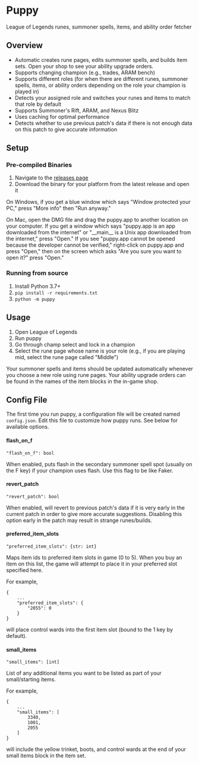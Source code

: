 # Puppy

League of Legends runes, summoner spells, items, and ability order fetcher

## Overview

* Automatic creates rune pages, edits summoner spells, and builds item sets. Open your shop to see your ability upgrade orders.
* Supports changing champion (e.g., trades, ARAM bench)
* Supports different roles (for when there are different runes, summoner spells, items, or ability orders depending on the role your champion is played in)
* Detects your assigned role and switches your runes and items to match that role by default
* Supports Summoner's Rift, ARAM, and Nexus Blitz
* Uses caching for optimal performance
* Detects whether to use previous patch's data if there is not enough data on this patch to give accurate information

## Setup

### Pre-compiled Binaries

1. Navigate to the [releases page](https://github.com/imranmaj/puppy/releases)
2. Download the binary for your platform from the latest release and open it

On Windows, if you get a blue window which says "Window protected your PC," press "More info" then "Run anyway."

On Mac, open the DMG file and drag the puppy.app to another location on your computer. If you get a window which says "puppy.app is an app downloaded from the internet" or "\_\_main\_\_ is a Unix app downloaded from the internet," press "Open." If you see "puppy.app cannot be opened because the developer cannot be verified," right-click on puppy.app and press "Open," then on the screen which asks "Are you sure you want to open it?" press "Open."

### Running from source

1. Install Python 3.7+
2. `pip install -r requirements.txt`
3. `python -m puppy`

## Usage

1. Open League of Legends
2. Run puppy
3. Go through champ select and lock in a champion
4. Select the rune page whose name is your role (e.g., if you are playing mid, select the rune page called "Middle")

Your summoner spells and items should be updated automatically whenever you choose a new role using rune pages. Your ability upgrade orders can be found in the names of the item blocks in the in-game shop.

## Config File

The first time you run puppy, a configuration file will be created named `config.json`. Edit this file to customize how puppy runs. See below for available options.

#### flash_on_f

`"flash_on_f": bool`

When enabled, puts flash in the secondary summoner spell spot (usually on the F key) if your champion uses flash. Use this flag to be like Faker.

#### revert_patch

`"revert_patch": bool`

When enabled, will revert to previous patch's data if it is very early in the current patch in order to give more accurate suggestions. Disabling this option early in the patch may result in strange runes/builds.

#### preferred_item_slots

`"preferred_item_slots": {str: int}`

Maps item ids to preferred item slots in game (0 to 5). When you buy an item on this list, the game will attempt to place it in your preferred slot specified here.

For example,

```
{
    ...
    "preferred_item_slots": {
        "2055": 0
    }
}
```

will place control wards into the first item slot (bound to the 1 key by default).

#### small_items

`"small_items": [int] `

List of any additional items you want to be listed as part of your small/starting items.

For example,

```
{
    ...
    "small_items": [
        3340, 
        1001, 
        2055
    ]
}
```

will include the yellow trinket, boots, and control wards at the end of your small items block in the item set.
